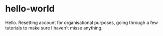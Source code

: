 # hello-world

Hello. Resetting account for organisational purposes, going through a few tutorials to make sure I haven't misse anything.
